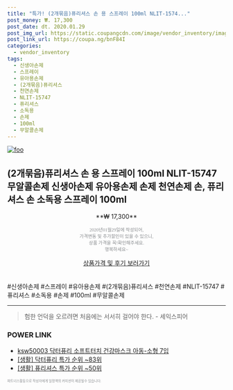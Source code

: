 ```yaml
--- 
title: "특가! (2개묶음)퓨리셔스 손 용 스프레이 100ml NLIT-1574..." 
post_money: ₩. 17,300 
post_date: dt. 2020.01.29 
post_img_url: https://static.coupangcdn.com/image/vendor_inventory/images/2018/10/07/15/4/f1ddebd8-de53-4747-8eff-2e376c467350.jpg 
post_link_url: https://coupa.ng/bnF84I 
categories: 
  - vendor_inventory 
tags: 
  - 신생아손제 
  - 스프레이 
  - 유아용손제 
  - (2개묶음)퓨리셔스 
  - 천연손제 
  - NLIT-15747 
  - 퓨리셔스 
  - 소독용 
  - 손제 
  - 100ml 
  - 무알콜손제 
--- 
```

[![foo](https://static.coupangcdn.com/image/vendor_inventory/images/2018/10/07/15/4/f1ddebd8-de53-4747-8eff-2e376c467350.jpg)](https://coupa.ng/bnF84I) 

## (2개묶음)퓨리셔스 손 용 스프레이 100ml NLIT-15747 무알콜손제 신생아손제 유아용손제 손제 천연손제 손, 퓨리셔스 손 소독용 스프레이 100ml 
<p style="text-align: center;">**₩ 17,300**</p> 
<p style="text-align: center;"><span style="color: #898c8f; font-family: Georgia,Times,serif; font-size: 0.75em;">2020년01월29일에 작성되어, <br>가격변동 및 추가할인이 있을 수 있으니,<br> 상품 가격을 꼭!확인해주세요.<br>행복하세요~</span> 
</p>	 
<div markdown="0" style="text-align: center;"><a href="https://coupa.ng/bnF84I" class="btn btn--success">상품가격 및 후기 보러가기</a></div> 
<br><br> 
  #신생아손제 #스프레이 #유아용손제 #(2개묶음)퓨리셔스 #천연손제 #NLIT-15747 #퓨리셔스 #소독용 #손제 #100ml #무알콜손제 
<hr> 

> 험한 언덕을 오르려면 처음에는 서서히 걸어야 한다. - 세익스피어 


### POWER LINK

* <a href="https://blog.naver.com/fasyy4321/221788902285" target="_blank">ksw50003 닥터퓨리 소프트터치 건강마스크 아동-소형 7입</a>
* <a href="https://blog.naver.com/sakai111/221787825708" target="_blank"> [생활] 닥터퓨리 특가 순위 ~83위</a>
* <a href="https://blog.naver.com/sakai111/221788770524" target="_blank"> [생활] 퓨리셔스 특가 순위 ~50위</a>

<span style="color: #898c8f; font-family: Georgia,Times,serif; font-size: 0.55em;">파트너스활동으로 작성자에게 일정액의 커미션이 제공될수 있습니다.</span> 
